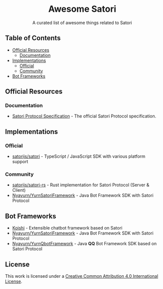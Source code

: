 <div align="center">
  <h1 id="satori">Awesome Satori</h1>
  <p>A curated list of awesome things related to Satori</p>
</div>

## Table of Contents

- [Official Resources](#official-resources)
    - [Documentation](#documentation)
- [Implementations](#implementations)
    - [Official](#official)
    - [Community](#community)
- [Bot Frameworks](#bot-frameworks)

## Official Resources

### Documentation

- [Satori Protocol Specification](https://satori.js.org/zh-CN/) - The official Satori Protocol specification.

## Implementations

### Official

- [satorijs/satori](https://github.com/satorijs/satori) - TypeScript / JavaScript SDK with various platform support

### Community

- [satorijs/satori-rs](https://github.com/satorijs/satori-rs) - Rust implementation for Satori Protocol (Server & Client)
- [Nyayurn/YurnSatoriFramework](https://github.com/Nyayurn/YurnSatoriFramework) - Java Bot Framework SDK with Satori Protocol

## Bot Frameworks

- [Koishi](https://koishi.chat/) - Extensible chatbot framework based on Satori
- [Nyayurn/YurnSatoriFramework](https://github.com/Nyayurn/YurnSatoriFramework) - Java Bot Framework SDK with Satori Protocol
- [Nyayurn/YurnQbotFramework](https://github.com/Nyayurn/YurnQbotFramework) - Java **QQ** Bot Framework SDK based on Satori Protocol

## License

This work is licensed under a [Creative Common Attribution 4.0 International License][cc-by].

[cc-by]: http://creativecommons.org/licenses/by/4.0/

